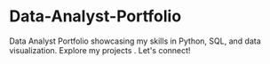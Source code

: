 # Data-Analyst-Portfolio
Data Analyst Portfolio showcasing my skills in Python, SQL, and data visualization. Explore my projects . Let's connect!
